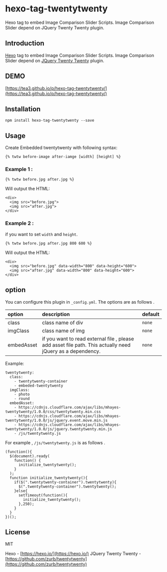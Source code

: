 # hexo-tag-twentytwenty

Hexo tag to embed Image Comparison Slider Scripts. Image Comparison Slider depend on JQuery Twenty Twenty plugin.

## Introduction

[Hexo](https://hexo.io/) tag to embed Image Comparison Slider Scripts. Image Comparison Slider depend on [JQuery Twenty Twenty](https://github.com/zurb/twentytwenty) plugin.

## DEMO

[https://tea3.github.io/p/hexo-tag-twentytwenty/](https://tea3.github.io/p/hexo-tag-twentytwenty/)

## Installation

```
npm install hexo-tag-twentytwenty --save
```

## Usage

Create Embedded twentytwenty with following syntax:

```
{% twtw before-image after-iamge [width] [height] %}
```

### Example 1 :

```
{% twtw before.jpg after.jpg %}
```

Will output the HTML:

```
<div>
  <img src="before.jpg">
  <img src="after.jpg">
</div>
```

### Example 2 : 

if you want to set `width` and `height`.

```
{% twtw before.jpg after.jpg 800 600 %}
```

Will output the HTML:

```
<div>
  <img src="before.jpg" data-width="800" data-height="600">
  <img src="after.jpg" data-width="800" data-height="600">
</div>
```

## option

You can configure this plugin in `_config.yml`. The options are as follows .

| option | description | default |
| :--- | :--- | :--- |
| class| class name of div | `none` |
| imgClass| class name of img | `none` |
| embedAsset | if you want to read  external file , please add asset file path. This actually need jQuery as a dependency.| `none` |

Example:

```
twentytwenty:
  class:
    - twentytwenty-container
    - embeded-twentytwenty
  imgClass:
    - photo
    - round
  embedAsset:
    - https://cdnjs.cloudflare.com/ajax/libs/mhayes-twentytwenty/1.0.0/css/twentytwenty.min.css
    - https://cdnjs.cloudflare.com/ajax/libs/mhayes-twentytwenty/1.0.0/js/jquery.event.move.min.js
    - https://cdnjs.cloudflare.com/ajax/libs/mhayes-twentytwenty/1.0.0/js/jquery.twentytwenty.min.js
    - /js/twentytwenty.js
```

For example , `/js/twentytwenty.js` is as follows .

```
(function(){
  $(document).ready(
    function() {
      initialize_twentytwenty();
    }
  );
  function initialize_twentytwenty(){
    if($(".twentytwenty-container").twentytwenty){
      $(".twentytwenty-container").twentytwenty();
    }else{
      setTimeout(function(){
        initialize_twentytwenty();
      },250);
    }
  }
})();
```


## License

MIT

Hexo - [https://hexo.io/](https://hexo.io/)
JQuery Twenty Twenty - [https://github.com/zurb/twentytwenty](https://github.com/zurb/twentytwenty)